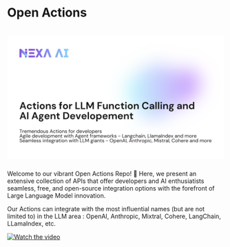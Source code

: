 # Open Actions

<h1 align="center">
    <picture>
        <source media="(prefers-color-scheme: dark)" srcset="data/banner-dark.jpeg">
        <source media="(prefers-color-scheme: light)" srcset="data/banner-light.png">
        <img alt="Repository header" src="data/banner-light.png" >
    </picture>
</h1>

Welcome to our vibrant Open Actions Repo! 🌟 Here, we present an extensive collection of APIs that offer developers and AI enthusiatists seamless, free, and open-source integration options with the forefront of Large Language Model innovation.

Our Actions can integrate with the most influential names (but are not limited to) in the LLM area : OpenAI, Anthropic, Mixtral, Cohere, LangChain, LLamaIndex, etc.


[![Watch the video](https://img.youtube.com/vi/Y1QhVMBMylY/maxresdefault.jpg)](https://www.youtube.com/watch?v=Y1QhVMBMylY&feature=youtu.be)
